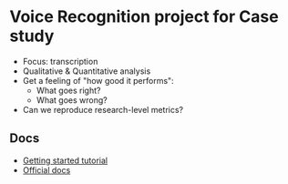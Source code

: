 # Voice Recognition project for Case study

- Focus: transcription
- Qualitative & Quantitative analysis
- Get a feeling of "how good it performs":
    - What goes right?
    - What goes wrong?
- Can we reproduce research-level metrics?

## Docs
- [Getting started tutorial](https://www.slanglabs.in/blog/how-to-build-python-transcriber-using-mozilla-deepspeech)
- [Official docs](https://deepspeech.readthedocs.io/en/r0.9/)
